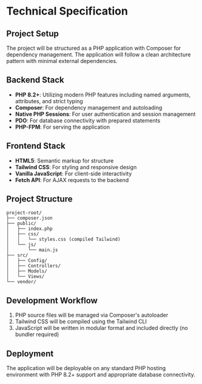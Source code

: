 # Technical Specification

## Project Setup

The project will be structured as a PHP application with Composer for dependency management. The application will follow a clean architecture pattern with minimal external dependencies.

## Backend Stack

- **PHP 8.2+**: Utilizing modern PHP features including named arguments, attributes, and strict typing
- **Composer**: For dependency management and autoloading
- **Native PHP Sessions**: For user authentication and session management
- **PDO**: For database connectivity with prepared statements
- **PHP-FPM**: For serving the application

## Frontend Stack

- **HTML5**: Semantic markup for structure
- **Tailwind CSS**: For styling and responsive design
- **Vanilla JavaScript**: For client-side interactivity
- **Fetch API**: For AJAX requests to the backend

## Project Structure

```
project-root/
├── composer.json
├── public/
│   ├── index.php
│   ├── css/
│   │   └── styles.css (compiled Tailwind)
│   └── js/
│       └── main.js
├── src/
│   ├── Config/
│   ├── Controllers/
│   ├── Models/
│   └── Views/
└── vendor/
```

## Development Workflow

1. PHP source files will be managed via Composer's autoloader
2. Tailwind CSS will be compiled using the Tailwind CLI
3. JavaScript will be written in modular format and included directly (no bundler required)

## Deployment

The application will be deployable on any standard PHP hosting environment with PHP 8.2+ support and appropriate database connectivity.